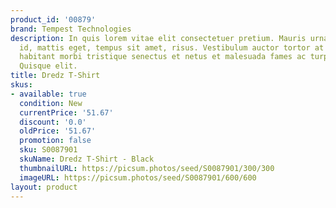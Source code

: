 ```yaml
---
product_id: '00879'
brand: Tempest Technologies
description: In quis lorem vitae elit consectetuer pretium. Mauris urna diam, cursus
  id, mattis eget, tempus sit amet, risus. Vestibulum auctor tortor at orci. Pellentesque
  habitant morbi tristique senectus et netus et malesuada fames ac turpis egestas.
  Quisque elit.
title: Dredz T-Shirt
skus:
- available: true
  condition: New
  currentPrice: '51.67'
  discount: '0.0'
  oldPrice: '51.67'
  promotion: false
  sku: S0087901
  skuName: Dredz T-Shirt - Black
  thumbnailURL: https://picsum.photos/seed/S0087901/300/300
  imageURL: https://picsum.photos/seed/S0087901/600/600
layout: product
---
```

